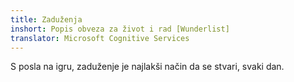 ```yaml
---
title: Zaduženja
inshort: Popis obveza za život i rad [Wunderlist]
translator: Microsoft Cognitive Services
---
```


S posla na igru, zaduženje je najlakši način da se stvari, svaki dan.




